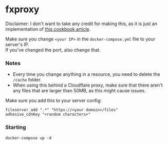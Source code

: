 # fxproxy

Disclaimer: I don't want to take any credit for making this, as it is just an implementation of [this cookbook article](https://cookbook.fivem.net/2019/10/29/optimizing-resource-downloads-using-a-caching-proxy/).

Make sure you change `<your IP>` in the `docker-compose.yml` file to your server's IP. <br/>
If you've changed the port, also change that. <br/>

### Notes

- Every time you change anything in a resource, you need to delete the `/cache` folder.
- When using this behind a Cloudflare proxy, make sure that there aren't any files that are larger than 50MB, as this might cause issues.

Make sure you add this to your server config:

```
fileserver_add ".*" "https://<your domain>/files"
adhesive_cdnKey "<random characters>"
```

### Starting

```
docker-compose up -d
```
